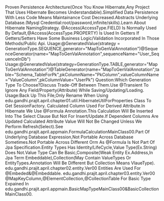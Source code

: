 Proven Persistence Architecture(Once You Know Hibernate,Any Project That Uses Hibernate Becomes Understandable).Simplified Data Persistence With Less Code Means Maintainance Cost Decreased.Abstracts Underlying Database.(Mysql Credential:root/password,infinite/skills).Learn About Hibernate NamingStrategy.
@Access(AccessType.FIELD) Is Normally Used By Default,@Access(AccessType.PROPERTY) Is Used In Getters If Getters/Setters Have Some Business Logic/Validation Incorporated In Those Methods/Public Api.
Usage:@GeneratedValue(strategy = GenerationType.SEQUENCE,generator="MapToGenValAnnotation")@SequenceGenerator(name="MapToGenValAnnotation",sequenceName="User_SequenceInDb")
Usage:@GeneratedValue(strategy=GenerationType.TABLE,generator="MapToGenValAnnotation")@TableGenerator(name="MapToGenValAnnotation",table="Schema_TableForPk",pkColumnName="PkColumn",valueColumnName="ValueColumn",pkColumnValue="UserPk")
Question:Which Generation Type To Choose?Discuss Trade-Off Between Them.Use @Transient To Ignore Any Field/Property(Attribute) While Saving/Updating/Loading.
Usage:Back Up This File,Only Rename When Using edu.gandhi.prajit.april.chapter01.util.HibernateUtilForProperties Class To Get SessionFactory. Calculated Column Used For Derived Attribute.In Hibernate We Use @Formula Annotation.This Calculation Will Be Inserted Into The Select Clause But Not For Insert/Update.If Dependent Columns Are Updated Calculated Attribute Value Will Not Be Changed Unless We Perform Refresh(Select).See edu.gandhi.prajit.april.appmain.FormulaCalculationMainClass00.Part Of Underlying Database Expression,Not Portable Across Database Sometimes.Not Portable Across Different Orm As @Formula Is Not Part Of Jpa Specification.Entity Types Has Identity/LifeCycle,Value Type(Ex.String) Does Not.Value Type Can Be Basic,Composite(Weak Entity Ex.Address,In Jpa Term Embeddable),Collection(May Contain ValueTypes Or EntityTypes.Annotation Will Be Different But Collection Means VlaueType).
edu.gandhi.prajit.april.chapter02.entity.Ver00 Entities Are Used For @Embeded&@Embeddable. edu.gandhi.prajit.april.chapter03.entity.Ver00
@MapKeyColumn,@ElementCollection,@CollectionTable For Basic Type Expained In edu.gandhi.prajit.april.appmain.BasicMapTypeMainClass00&BasicCollectionMainClass00.